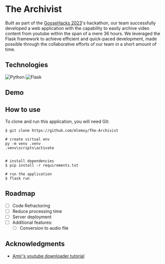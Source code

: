 # The Archivist
Built as part of the [GooseHacks 2023](https://goosehacks-2023.devpost.com/)'s hackathon, our team successfully developed a web application with the capability to easily archive video content from youtube within the span of a mere 36 hours. We leveraged the Flask framework to achieve efficient and quick-paced development, made possible through the collaborative efforts of our team in a short amount of time.

## Technologies
![Python](https://img.shields.io/badge/Python-3776AB?style=for-the-badge&logo=python&logoColor=white) ![Flask](https://img.shields.io/badge/Flask-000000?style=for-the-badge&logo=flask&logoColor=white) 

## Demo


## How to use
To clone and run this application, you will need Git:
```
$ git clone https://github.com/mlemxy/The-Archivist

# create virtual env
py -m venv .venv
.venv\scripts\activate


# install dependencies
$ pip install -r requirements.txt

# run the application
$ flask run
```

## Roadmap
- [ ] Code Refractoring
- [ ] Reduce processing time
- [ ] Server deployment
- [ ] Additional features: 
    - [ ] Conversion to audio file

## Acknowledgments
- [Amir's youtube downloader tutorial](https://amiryousefi.medium.com/how-to-make-your-own-youtube-downloader-9cba78b05b51)

